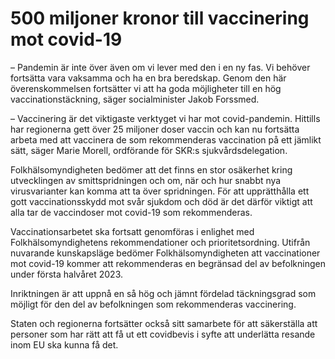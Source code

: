 # 500 miljoner kronor till vaccinering mot covid-19

– Pandemin är inte över även om vi lever med den i en ny fas. Vi behöver fortsätta vara vaksamma och ha en bra beredskap. Genom den här överenskommelsen fortsätter vi att ha goda möjligheter till en hög vaccinationstäckning, säger socialminister Jakob Forssmed.

– Vaccinering är det viktigaste verktyget vi har mot covid-pandemin. Hittills har regionerna gett över 25 miljoner doser vaccin och kan nu fortsätta arbeta med att vaccinera de som rekommenderas vaccination på ett jämlikt sätt, säger Marie Morell, ordförande för SKR:s sjukvårdsdelegation.

Folkhälsomyndigheten bedömer att det finns en stor osäkerhet kring utvecklingen av smittspridningen och om, när och hur snabbt nya virusvarianter kan komma att ta över spridningen. För att upprätthålla ett gott vaccinationsskydd mot svår sjukdom och död är det därför viktigt att alla tar de vaccindoser mot covid-19 som rekommenderas.

Vaccinationsarbetet ska fortsatt genomföras i enlighet med Folkhälsomyndighetens rekommendationer och prioritetsordning. Utifrån nuvarande kunskapsläge bedömer Folkhälsomyndigheten att vaccinationer mot covid-19 kommer att rekommenderas en begränsad del av befolkningen under första halvåret 2023.

Inriktningen är att uppnå en så hög och jämnt fördelad täckningsgrad som möjligt för den del av befolkningen som rekommenderas vaccinering.

Staten och regionerna fortsätter också sitt samarbete för att säkerställa att personer som har rätt att få ut ett covidbevis i syfte att underlätta resande inom EU ska kunna få det.
